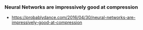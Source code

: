 ### Neural Networks are impressively good at compression
- https://probablydance.com/2016/04/30/neural-networks-are-impressively-good-at-compression

#
